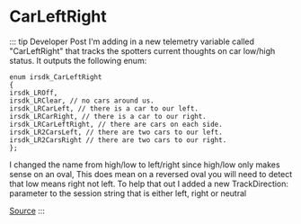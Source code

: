 # CarLeftRight <Badge text="enum" />

::: tip Developer Post
I'm adding in a new telemetry variable called "CarLeftRight" that tracks the spotters current thoughts on car low/high status. It outputs the following enum:

```
enum irsdk_CarLeftRight
{
irsdk_LROff,
irsdk_LRClear, // no cars around us.
irsdk_LRCarLeft, // there is a car to our left.
irsdk_LRCarRight, // there is a car to our right.
irsdk_LRCarLeftRight, // there are cars on each side.
irsdk_LR2CarsLeft, // there are two cars to our left.
irsdk_LR2CarsRight // there are two cars to our right.
};
```

I changed the name from high/low to left/right since high/low only makes sense on an oval, This does mean on a reversed oval you will need to detect that low means right not left. To help that out I added a new TrackDirection: parameter to the session string that is either left, right or neutral

[Source](https://members.iracing.com/jforum/posts/list/2700/1470675.page#10672145)
:::

